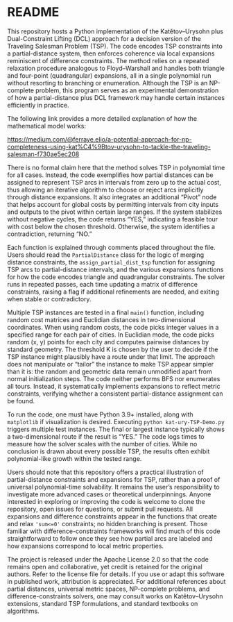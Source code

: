 # README

This repository hosts a Python implementation of the Katětov–Urysohn plus Dual-Constraint Lifting (DCL) approach for a decision version of the Traveling Salesman Problem (TSP). The code encodes TSP constraints into a partial-distance system, then enforces coherence via local expansions reminiscent of difference constraints. The method relies on a repeated relaxation procedure analogous to Floyd–Warshall and handles both triangle and four-point (quadrangular) expansions, all in a single polynomial run without resorting to branching or enumeration. Although the TSP is an NP-complete problem, this program serves as an experimental demonstration of how a partial-distance plus DCL framework may handle certain instances efficiently in practice.

The following link provides a more detailed explanation of how the mathematical model works:

https://medium.com/@ferraye.elio/a-potential-approach-for-np-completeness-using-kat%C4%9Btov-urysohn-to-tackle-the-traveling-salesman-f730ae5ec208

There is no formal claim here that the method solves TSP in polynomial time for all cases. Instead, the code exemplifies how partial distances can be assigned to represent TSP arcs in intervals from zero up to the actual cost, thus allowing an iterative algorithm to choose or reject arcs implicitly through distance expansions. It also integrates an additional “Pivot” node that helps account for global costs by permitting intervals from city inputs and outputs to the pivot within certain large ranges. If the system stabilizes without negative cycles, the code returns “YES,” indicating a feasible tour with cost below the chosen threshold. Otherwise, the system identifies a contradiction, returning “NO.”

Each function is explained through comments placed throughout the file. Users should read the `PartialDistance` class for the logic of merging distance constraints, the `assign_partial_dist_tsp` function for assigning TSP arcs to partial-distance intervals, and the various expansions functions for how the code encodes triangle and quadrangular constraints. The solver runs in repeated passes, each time updating a matrix of difference constraints, raising a flag if additional refinements are needed, and exiting when stable or contradictory.

Multiple TSP instances are tested in a final `main()` function, including random cost matrices and Euclidian distances in two-dimensional coordinates. When using random costs, the code picks integer values in a specified range for each pair of cities. In Euclidian mode, the code picks random (x, y) points for each city and computes pairwise distances by standard geometry. The threshold K is chosen by the user to decide if the TSP instance might plausibly have a route under that limit. The approach does not manipulate or “tailor” the instance to make TSP appear simpler than it is: the random and geometric data remain unmodified apart from normal initialization steps. The code neither performs BFS nor enumerates all tours. Instead, it systematically implements expansions to reflect metric constraints, verifying whether a consistent partial-distance assignment can be found.

To run the code, one must have Python 3.9+ installed, along with `matplotlib` if visualization is desired. Executing `python kat-ury-TSP-Demo.py` triggers multiple test instances. The final or largest instance typically shows a two-dimensional route if the result is “YES.” The code logs times to measure how the solver scales with the number of cities. While no conclusion is drawn about every possible TSP, the results often exhibit polynomial-like growth within the tested range.

Users should note that this repository offers a practical illustration of partial-distance constraints and expansions for TSP, rather than a proof of universal polynomial-time solvability. It remains the user’s responsibility to investigate more advanced cases or theoretical underpinnings. Anyone interested in exploring or improving the code is welcome to clone the repository, open issues for questions, or submit pull requests. All expansions and difference constraints appear in the functions that create and relax `'sum<=0'` constraints; no hidden branching is present. Those familiar with difference-constraints frameworks will find much of this code straightforward to follow once they see how partial arcs are labeled and how expansions correspond to local metric properties.

The project is released under the Apache License 2.0 so that the code remains open and collaborative, yet credit is retained for the original authors. Refer to the license file for details. If you use or adapt this software in published work, attribution is appreciated. For additional references about partial distances, universal metric spaces, NP-complete problems, and difference-constraints solvers, one may consult works on Katětov–Urysohn extensions, standard TSP formulations, and standard textbooks on algorithms.
